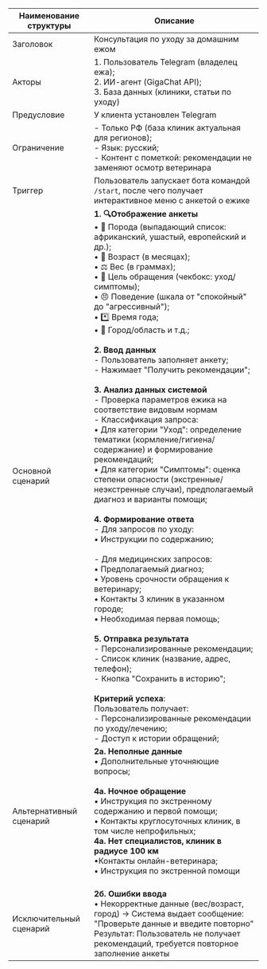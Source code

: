 | Наименование структуры | Описание | 
|-------------|-------------|
| Заголовок  | Консультация по уходу за домашним ежом |
| Акторы   | 1. Пользователь Telegram (владелец ежа);<br>2. ИИ-агент (GigaChat API);<br>3. База данных (клиники, статьи по уходу) | 
| Предусловие   | У клиента установлен Telegram |
| Ограничение   |- Только РФ (база клиник актуальная для регионов);<br>- Язык: русский;<br> - Контент с пометкой: рекомендации не заменяют осмотр ветеринара | 
| Триггер  | Пользователь запускает бота командой `/start`, после чего получает интерактивное меню с анкетой о ежике |
| Основной сценарий | **1. 🔍Отображение анкеты** <br> • 🐾 Порода (выпадающий список: африканский, ушастый, европейский и др.);<br>  • 📅 Возраст (в месяцах);<br>  • ⚖️ Вес (в граммах); <br> • 🎯 Цель обращения (чекбокс: уход/симптомы); <br> • 😠 Поведение (шкала от "спокойный" до "агрессивный"); <br> • *️⃣ Время года; <br> • 📍 Город/область и т.д.; <br> <br> **2. Ввод данных**<br>- Пользователь заполняет анкету; <br>- Нажимает "Получить рекомендации"; <br><br>**3. Анализ данных системой**<br>- Проверка параметров ежика на соответствие видовым нормам <br> - Классификация запроса: <br> • Для категории "Уход": определение тематики (кормление/гигиена/содержание) и формирование рекомендаций;  <br> • Для категории "Симптомы": оценка степени опасности (экстренные/неэкстренные случаи), предполагаемый диагноз и варианты помощи; <br><br>**4. Формирование ответа**<br>- Для запросов по уходу:<br>  • Инструкции по содержанию; <br> <br>- Для медицинских запросов:<br>  • Предполагаемый диагноз; <br>  • Уровень срочности обращения к ветеринару; <br>  • Контакты 3 клиник в указанном городе; <br> • Необходимая первая помощь; <br><br>**5. Отправка результата**<br>- Персонализированные рекомендации;<br>- Список клиник (название, адрес, телефон);<br>- Кнопка "Сохранить в историю"; <br><br>**Критерий успеха**:<br> Пользователь получает: <br> - Персонализированные рекомендации по уходу/лечению; <br>  - Доступ к истории обращений; | 
| Альтернативный сценарий |  **2а. Неполные данные**<br>• Дополнительные уточняющие вопросы; <br><br>**4а. Ночное обращение**<br>• Инструкция по экстренному содержанию и первой помощи; <br>  • Контакты круглосуточных клиник, в том числе непрофильных; <br> **4а. Нет специалистов, клиник в радиусе 100 км** <br>•Контакты онлайн-ветеринара; <br>• Инструкция по экстренной помощи <br><br> |
| Исключительный сценарий   | **2б. Ошибки ввода**<br>• Некорректные данные (вес/возраст, город) → Система выдает сообщение: "Проверьте данные и введите повторно" <br> Результат: Пользователь не получает рекомендаций, требуется повторное заполнение анкеты | 
